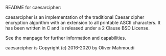 README for caesarcipher:

caesarcipher is an implementation of the traditional Caesar cipher encryption algorithm with an extension to all printable ASCII characters. It has been written in C and is released under a 2 Clause BSD License.

See the manpage for further information and capabilities.

caesarcipher is Copyright (c) 2016-2020 by Oliver Mahmoudi
